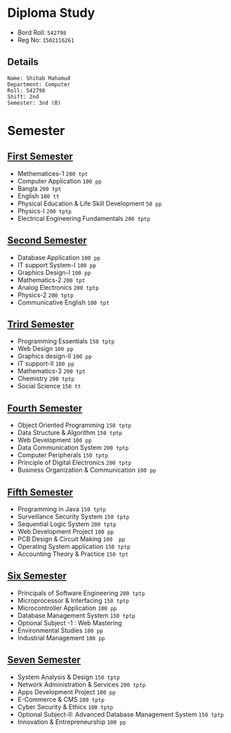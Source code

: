 # Diploma Study

* Bord Roll: `542798`
* Reg No: `1502116261`

## Details
```
Name: Shihab Mahamud
Department: Computer
Roll: 542798
Shift: 2nd
Semester: 3nd (B)
```

# Semester
## [First Semester](https://drive.google.com/file/d/1-YCfZFxusjVjUxzwIVyKLjBPW6F1v_Ou/view)
* Methematices-1 `200 tpt`
* Computer Application `100 pp`
* Bangla `200 tpt`
* English `100 tt`
* Physical Education & Life Skill Development `50 pp`
* Physics-I `200 tptp`
* Electrical Engineering Fundamentals `200 tptp`

## [Second Semester](https://drive.google.com/file/d/1SCchHUYi4FLH6JJftwx8GdAgkoiXQBTA/view)
* Database Application `100 pp`
* IT support System-I `100 pp`
* Graphics Design-I `100 pp`
* Mathematics-2 `200 tpt`
* Analog Electronics `200 tptp`
* Physics-2 `200 tptp`
* Communicative English `100 tpt`

## [Trird Semester](https://drive.google.com/file/d/1d27CDRiYetCJZjuZLNEWxe425yFvCkTl/view?usp=sharing)
* Programming Essentials `150 tptp`
* Web Design `100 pp`
* Graphics design-II `100 pp`
* IT support-II `100 pp`
* Mathematics-3 `200 tpt`
* Chemistry `200 tptp`
* Social Science `150 tt`

## [Fourth Semester](https://drive.google.com/file/d/1gNMZzj8r-6poLERJDleSOuKfpTzFggvw/view?usp=sharing)
* Object Oriented Programming `150 tptp`
* Data Structure & Algorithm `150 tptp`
* Web Development `100 pp`
* Data Communication System `200 tptp`
* Computer Peripherals `150 tptp`
* Principle of Digital Electronics `200 tptp`
* Business Organization & Communication `100 pp`

## [Fifth Semester](https://drive.google.com/file/d/1FAzKrOUrSeTcZhpvfNLxyxharclCioCy/view?usp=sharing)
* Programming in Java `150 tptp`
* Surveillance Security System `150 tptp`
* Sequential Logic System `200 tptp`
* Web Development Project `100 pp`
* PCB Design & Circuit Making `100  pp`
* Operating System application `150 tptp`
* Accounting Theory & Practice `150 tpt`

## [Six Semester](https://drive.google.com/file/d/1hdpKeAeMhxh94qNdCusZfzugBJAMABtI/view?usp=sharing)
* Principals of Software Engineering `200 tptp`
* Microprocessor & Interfacing `150 tptp`
* Microcontroller Application `100 pp`
* Database Management System `150 tptp`
* Optional Subject -1 : Web Mastering
* Environmental Studies `100 pp`
* Industrial Management `100 pp`

## [Seven Semester](https://drive.google.com/file/d/1PGwnXnp28zodE3SQ1loYzVy7vp6WUjIQ/view?usp=sharing)
* System Analysis & Design `150 tptp`
* Network Administration & Services `200 tptp`
* Apps Development Project `100 pp`
* E-Commerce & CMS `200 tptp`
* Cyber Security & Ethics `100 tptp`
* Optional Subject-II: Advanced Database Management System `150 tptp`
* Innovation & Entrepreneurship `100 pp`
